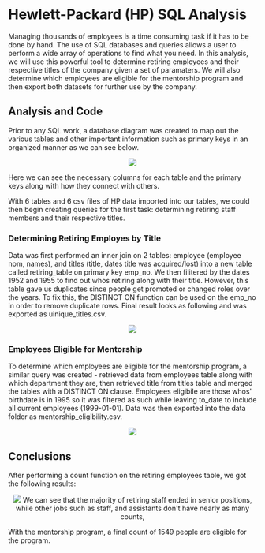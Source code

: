 # Hewlett-Packard (HP) SQL Analysis

Managing thousands of employees is a time consuming task if it has to be done by hand. The use of SQL databases and queries allows a user to perform a wide array of operations to find what you need. In this analysis, we will use this powerful tool to determine retiring employees and their respective titles of the company given a set of paramaters. We will also determine which employees are eligible for the mentorship program and then export both datasets for further use by the company. 

## Analysis and Code

Prior to any SQL work, a database diagram was created to map out the various tables and other important information such as primary keys in an organized manner as we can see below. 
<p align="center"> 
  <img src="https://user-images.githubusercontent.com/100324759/164355027-44b91353-72bf-4a12-8158-f94bd7cf18bb.png">  
</p>
Here we can see the necessary columns for each table and the primary keys along with how they connect with others. 

With 6 tables and 6 csv files of HP data imported into our tables, we could then begin creating queries for the first task: determining retiring staff members and their respective titles.

### Determining Retiring Employes by Title

Data was first performed an inner join on 2 tables: employee (employee nom, names), and titles (title, dates title was acquired/lost) into a new table called retiring_table on primary key emp_no. We then filitered by the dates 1952 and 1955 to find out whos retiring along with their title. However, this table gave us duplicates since people get promoted or changed roles over the years. To fix this, the DISTINCT ON function can be used on the emp_no in order to remove duplicate rows. Final result looks as following and was exported as uinique_titles.csv.
<p align="center"> 
     <img src='https://user-images.githubusercontent.com/100324759/164747145-435979d7-79a8-489c-9bc0-81aefb4b8b28.PNG'>
</p>

### Employees Eligible for Mentorship

To determine which employees are eligible for the mentorship program, a similar query was created - retrieved data from employees table along with which department they are, then retrieved title from titles table and merged the tables with a DISTINCT ON clause. Employees eligibile are those whos' birthdate is in 1995 so it was filtered as such while leaving to_date to include all current employees (1999-01-01).  Data was then exported into the data folder as mentorship_eligibility.csv.
<p align="center"> 
   <img src='https://user-images.githubusercontent.com/100324759/164766375-31631966-987d-4251-b46b-6435e68abdda.PNG'>
  </p>


  ## Conclusions
  
  After performing a count function on the retiring employees table, we got the following results:
 <p align="center">  
<img src='https://user-images.githubusercontent.com/100324759/164787955-a1fac311-1f2f-42c4-8520-19d926f0bbd0.png'
   </p>
We can see that the majority of retiring staff ended in senior positions, while other jobs such as staff, and assistants don't have nearly as many counts,
  
 With the mentorship program, a final count of 1549 people are eligible for the program.
